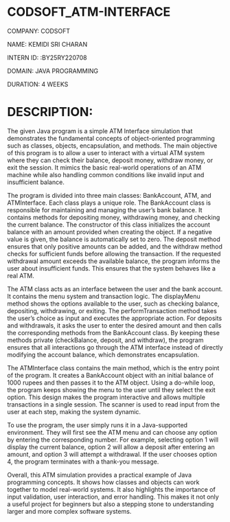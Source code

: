 # CODSOFT_ATM-INTERFACE

COMPANY: CODSOFT

NAME: KEMIDI SRI CHARAN

INTERN ID: :BY25RY220708

DOMAIN: JAVA PROGRAMMING

DURATION: 4 WEEKS

# DESCRIPTION: 
The given Java program is a simple ATM Interface simulation that demonstrates the fundamental concepts of object-oriented programming such as classes, objects, encapsulation, and methods. The main objective of this program is to allow a user to interact with a virtual ATM system where they can check their balance, deposit money, withdraw money, or exit the session. It mimics the basic real-world operations of an ATM machine while also handling common conditions like invalid input and insufficient balance.

The program is divided into three main classes: BankAccount, ATM, and ATMInterface. Each class plays a unique role. The BankAccount class is responsible for maintaining and managing the user’s bank balance. It contains methods for depositing money, withdrawing money, and checking the current balance. The constructor of this class initializes the account balance with an amount provided when creating the object. If a negative value is given, the balance is automatically set to zero. The deposit method ensures that only positive amounts can be added, and the withdraw method checks for sufficient funds before allowing the transaction. If the requested withdrawal amount exceeds the available balance, the program informs the user about insufficient funds. This ensures that the system behaves like a real ATM.

The ATM class acts as an interface between the user and the bank account. It contains the menu system and transaction logic. The displayMenu method shows the options available to the user, such as checking balance, depositing, withdrawing, or exiting. The performTransaction method takes the user’s choice as input and executes the appropriate action. For deposits and withdrawals, it asks the user to enter the desired amount and then calls the corresponding methods from the BankAccount class. By keeping these methods private (checkBalance, deposit, and withdraw), the program ensures that all interactions go through the ATM interface instead of directly modifying the account balance, which demonstrates encapsulation.

The ATMInterface class contains the main method, which is the entry point of the program. It creates a BankAccount object with an initial balance of 1000 rupees and then passes it to the ATM object. Using a do-while loop, the program keeps showing the menu to the user until they select the exit option. This design makes the program interactive and allows multiple transactions in a single session. The scanner is used to read input from the user at each step, making the system dynamic.

To use the program, the user simply runs it in a Java-supported environment. They will first see the ATM menu and can choose any option by entering the corresponding number. For example, selecting option 1 will display the current balance, option 2 will allow a deposit after entering an amount, and option 3 will attempt a withdrawal. If the user chooses option 4, the program terminates with a thank-you message.

Overall, this ATM simulation provides a practical example of Java programming concepts. It shows how classes and objects can work together to model real-world systems. It also highlights the importance of input validation, user interaction, and error handling. This makes it not only a useful project for beginners but also a stepping stone to understanding larger and more complex software systems.
